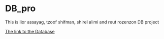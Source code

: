 # DB_pro

This is lior assayag, tzoof shifman, shirel alimi and reut rozenzon DB project

[The link to the Database](https://www.kaggle.com/winston56/fortune-500-data-2021)
